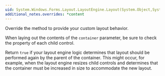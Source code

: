 ```yaml
---
uid: System.Windows.Forms.Layout.LayoutEngine.Layout(System.Object,System.Windows.Forms.LayoutEventArgs)
additional_notes.overrides: *content
---
```


<p>Override the <xref href="System.Windows.Forms.Layout.LayoutEngine.Layout(System.Object,System.Windows.Forms.LayoutEventArgs)"></xref> method to provide your custom layout behavior.  
  
 When laying out the contents of the <code>container</code> parameter, be sure to check the <xref href="System.Windows.Forms.Control.Visible"></xref> property of each child control.  
  
 Return `true` if your layout engine logic determines that layout should be performed again by the parent of the container. This might occur, for example, when the layout engine resizes child controls and determines that the container must be increased in size to accommodate the new layout.</p>


